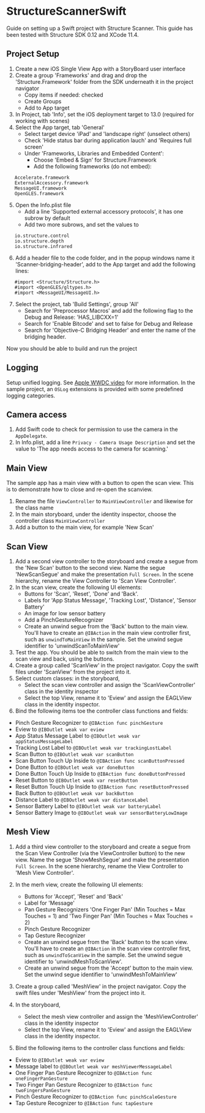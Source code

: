 # StructureScannerSwift
Guide on setting up a Swift project with Structure Scanner.
This guide has been tested with Structure SDK 0.12 and XCode 11.4.

## Project Setup
1. Create a new iOS Single View App with a StoryBoard user interface
2. Create a group 'Frameworks' and drag and drop the 'Structure.Framework' folder from the SDK underneath it in the project navigator
   - Copy items if needed: checked
   - Create Groups
   - Add to App target
3. In Project, tab 'Info', set the iOS deployment target to 13.0 (required for working with scenes)
4. Select the App target, tab 'General'
   - Select target device 'iPad' and 'landscape right' (unselect others)
   - Check 'Hide status bar during application lauch' and 'Requires full screen'
   - Under 'Frameworks, Libraries and Embedded Content':
     - Choose 'Embed & Sign' for Structure.Framework
     - Add the following frameworks (do not embed):
     
```
   Accelerate.framework
   ExternalAccessory.framework
   MessageUI.framework
   OpenGLES.framework
```

5. Open the Info.plist file
   - Add a line 'Supported external accessory protocols', it has one subrow by default
   - Add two more subrows, and set the values to
   
```
   io.structure.control
   io.structure.depth
   io.structure.infrared
```

6. Add a header file to the code folder, and in the popup windows name it 'Scanner-bridging-header', add to the App target and add the following lines:

```
   #import <Structure/Structure.h>
   #import <OpenGLES/gltypes.h>
   #import <MessageUI/MessageUI.h>
```

7. Select the project, tab 'Build Settings', group 'All'
   - Search for 'Preprocessor Macros' and add the following flag to the Debug and Release: 'HAS_LIBCXX=1'
   - Search for 'Enable Bitcode' and set to false for Debug and Release
   - Search for 'Objective-C Bridging Header' and enter the name of the bridging header.
  
Now you should be able to build and run the project

## Logging
Setup unified logging. See [Apple WWDC video](https://developer.apple.com/videos/play/wwdc2016/721/) for more information. In the sample project, an `OSLog` extensions is provided with some predefined logging categories.

## Camera access
1. Add Swift code to check for permission to use the camera in the `AppDelegate`.
2. In Info.plist, add a line `Privacy - Camera Usage Description` and set the value to 'The app needs access to the camera for scanning.'

## Main View
The sample app has a main view with a button to open the scan view. This is to demonstrate how to close and re-open the scanview.

1. Rename the file `ViewController` to `MainViewController` and likewise for the class name
2. In the main storyboard, under the identity inspector, choose the controller class `MainViewController`
3. Add a button to the main view, for example 'New Scan'

## Scan View
1. Add a second view controller to the storyboard and create a segue from the 'New Scan' button to the second view. Name the segue 'NewScanSegue' and make the presentation `Full Screen`. In the scene hierarchy, rename the View Controller to 'Scan View Controller'.
2. In the scan view, create the following UI elements:
   - Buttons for 'Scan', 'Reset', 'Done' and 'Back'.
   - Labels for 'App Status Message', 'Tracking Lost', 'Distance', 'Sensor Battery'
   - An image for low sensor battery
   - Add a PinchGestureRecognizer
   - Create an unwind segue from the 'Back' button to the main view. You'll have to create an `@IBAction` in the main view controller first, such as `unwindToMainView` in the sample. Set the unwind segue identifier to 'unwindScanToMainView' 
3. Test the app. You should be able to switch from the main view to the scan view and back, using the buttons.
4. Create a group called 'ScanView' in the project navigator. Copy the swift files under 'ScanView' from the project into it.
5. Select custom classes: in the storyboard,
   - Select the scan view controller and assign the 'ScanViewController' class in the identity inspector
   - Select the top View, rename it to 'Eview' and assign the EAGLView class in the identity inspector.
6. Bind the following items toe the controller class functions and fields:
  - Pinch Gesture Recognizer to `@IBAction func pinchGesture`
  - Eview to `@IBOutlet weak var eview`
  - App Status Message Label to `@IBOutlet weak var appStatusMessageLabel`
  - Tracking Lost Label to `@IBOutlet weak var trackingLostLabel`
  - Scan Button to `@IBOutlet weak var scanButton`
  - Scan Button Touch Up Inside to `@IBAction func scanButtonPressed`
  - Done Button to `@IBOutlet weak var doneButton`
  - Done Button Touch Up Inside to `@IBAction func doneButtonPressed`
  - Reset Button to `@IBOutlet weak var resetButton`
  - Reset Button Touch Up Inside to `@IBAction func resetButtonPressed`
  - Back Button to `@IBOutlet weak var backButton`
  - Distance Label to `@IBOutlet weak var distanceLabel`
  - Sensor Battery Label to `@IBOutlet weak var batteryLabel`
  - Sensor Battery Image to `@IBOutlet weak var sensorBatteryLowImage`
  
  
  
  
  
   

## Mesh View
1. Add a third view controller to the storyboard and create a segue from the Scan View Controller (via the ViewController button) to the new view. Name the segue 'ShowMeshSegue' and make the presentation `Full Screen`. In the scene hierarchy, rename the View Controller to 'Mesh View Controller'.
2. In the merh view, create the following UI elements:
   - Buttons for 'Accept', 'Reset' and 'Back'
   - Label for 'Message'
   - Pan Gesture Recognizers 'One Finger Pan' (Min Touches = Max Touches = 1) and 'Two Finger Pan' (Min Touches = Max Touches = 2)
   - Pinch Gesture Recognizer
   - Tap Gesture Recognizer
   - Create an unwind segue from the 'Back' button to the scan view. You'll have to create an `@IBAction` in the scan view controller first, such as `unwindToScanView` in the sample. Set the unwind segue identifier to 'unwindMeshToScanView'.
   - Create an unwind segue from the 'Accept' button to the main view. Set the unwind segue identifier to 'unwindMeshToMainView' 
   
4. Create a group called 'MeshView' in the project navigator. Copy the swift files under 'MeshView' from the project into it.
5. In the storyboard,
   - Select the mesh view controller and assign the 'MeshViewController' class in the identity inspector
   - Select the top View, rename it to 'Eview' and assign the EAGLView class in the identity inspector.
6. Bind the following items to the controller class functions and fields:
  - Eview to `@IBOutlet weak var eview`
  - Message label to `@IBOutlet weak var meshViewerMessageLabel`
  - One Finger Pan Gesture Recognizer to `@IBAction func oneFingerPanGesture`
  - Two Finger Pan Gesture Recognizer to `@IBAction func twoFingersPanGesture`
  - Pinch Gesture Recognizer to `@IBAction func pinchScaleGesture`
  - Tap Gesture Recognizer to `@IBAction func tapGesture`
  


